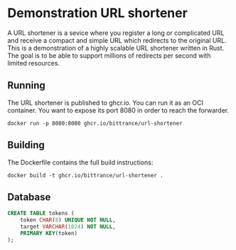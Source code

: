 # Demonstration URL shortener

A URL shortener is a sevice where you register a long or complicated URL and receive a compact and simple URL which redirects to the original URL. This is a demonstration of a highly scalable URL shortener written in Rust. The goal is to be able to support millions of redirects per second with limited resources.

## Running

The URL shortener is published to ghcr.io. You can run it as an OCI container. You want to expose its port 8080 in order to reach the forwarder.

```
docker run -p 8080:8080 ghcr.io/bittrance/url-shortener
```

## Building

The Dockerfile contains the full build instructions:
```
docker build -t ghcr.io/bittrance/url-shortener .
```

## Database

```sql
CREATE TABLE tokens (
    token CHAR(8) UNIQUE NOT NULL,
    target VARCHAR(1024) NOT NULL,
    PRIMARY KEY(token)
);
```